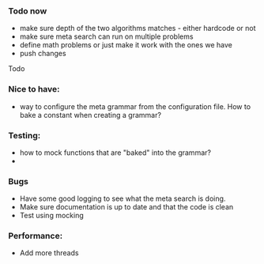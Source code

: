 ### Todo now
- make sure depth of the two algorithms matches - either hardcode or not
- make sure meta search can run on multiple problems
- define math problems or just make it work with the ones we have
- push changes
 




Todo

### Nice to have:
- way to configure the meta grammar from the configuration file. How to bake a constant when creating a grammar?


### Testing:
- how to mock functions that are "baked" into the grammar?
- 




### Bugs
- Have some good logging to see what the meta search is doing.
- Make sure documentation is up to date and that the code is clean
- Test using mocking

### Performance:
- Add more threads
